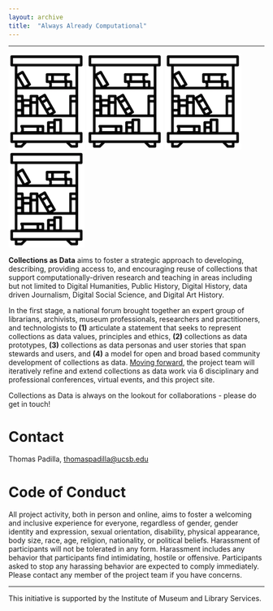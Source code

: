 ```yaml
---
layout: archive
title:  "Always Already Computational"
---
```

---
![library](images/library.png) ![library](images/library.png) ![library](images/library.png) ![library](images/library.png)

**Collections as Data** aims to foster a strategic approach to developing, describing, providing access to, and encouraging reuse of collections that support computationally-driven research and teaching in areas including but not limited to Digital Humanities, Public History, Digital History, data driven Journalism, Digital Social Science, and Digital Art History.  

In the first stage, a national forum brought together an expert group of librarians, archivists, museum professionals, researchers and practitioners, and technologists to **(1)** articulate a statement that seeks to represent collections as data values, principles and ethics, **(2)** collections as data prototypes, **(3)** collections as data personas and user stories that span stewards and users, and **(4)** a model for open and broad based community development of collections as data. [Moving forward](https://collectionsasdata.github.io/events/), the project team will iteratively refine and extend collections as data work via 6 disciplinary and professional conferences, virtual events, and this project site. 

Collections as Data is always on the lookout for collaborations - please do get in touch!  

# Contact

Thomas Padilla, <thomaspadilla@ucsb.edu>

# Code of Conduct

All project activity, both in person and online, aims to foster a welcoming and inclusive experience for everyone, regardless of gender, gender identity and expression, sexual orientation, disability, physical appearance, body size, race, age, religion, nationality, or political beliefs. Harassment of participants will not be tolerated in any form. Harassment includes any behavior that participants find intimidating, hostile or offensive. Participants asked to stop any harassing behavior are expected to comply immediately. Please contact any member of the project team if you have concerns.


---
This initiative is supported by the Institute of Museum and Library Services.  


